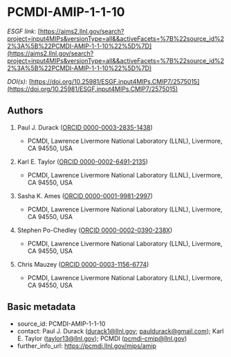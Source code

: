# PCMDI-AMIP-1-1-10

*ESGF link*: [https://aims2.llnl.gov/search?project=input4MIPs&versionType=all&&activeFacets=%7B%22source_id%22%3A%5B%22PCMDI-AMIP-1-1-10%22%5D%7D](https://aims2.llnl.gov/search?project=input4MIPs&versionType=all&&activeFacets=%7B%22source_id%22%3A%5B%22PCMDI-AMIP-1-1-10%22%5D%7D)

*DOI(s)*: [https://doi.org/10.25981/ESGF.input4MIPs.CMIP7/2575015](https://doi.org/10.25981/ESGF.input4MIPs.CMIP7/2575015)

## Authors

1. Paul J. Durack ([ORCID 0000-0003-2835-1438](https://orcid.org/0000-0003-2835-1438))
    - PCMDI, Lawrence Livermore National Laboratory (LLNL), Livermore, CA 94550, USA

2. Karl E. Taylor ([ORCID 0000-0002-6491-2135](https://orcid.org/0000-0002-6491-2135))
    - PCMDI, Lawrence Livermore National Laboratory (LLNL), Livermore, CA 94550, USA

3. Sasha K. Ames ([ORCID 0000-0001-9981-2997](https://orcid.org/0000-0001-9981-2997))
    - PCMDI, Lawrence Livermore National Laboratory (LLNL), Livermore, CA 94550, USA

4. Stephen Po-Chedley ([ORCID 0000-0002-0390-238X](https://orcid.org/0000-0002-0390-238X))
    - PCMDI, Lawrence Livermore National Laboratory (LLNL), Livermore, CA 94550, USA

5. Chris Mauzey ([ORCID 0000-0003-1156-6774](https://orcid.org/0000-0003-1156-6774))
    - PCMDI, Lawrence Livermore National Laboratory (LLNL), Livermore, CA 94550, USA


## Basic metadata

- source_id: PCMDI-AMIP-1-1-10
- contact: Paul J. Durack (durack1@llnl.gov; pauldurack@gmail.com); Karl E. Taylor (taylor13@llnl.gov); PCMDI (pcmdi-cmip@llnl.gov)
- further_info_url: https://pcmdi.llnl.gov/mips/amip